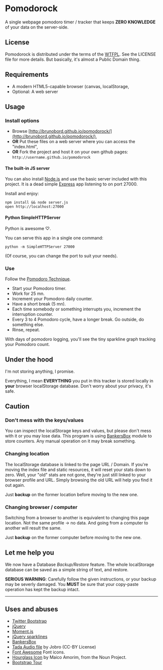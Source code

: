 # Pomodorock

A single webpage pomodoro timer / tracker that keeps **ZERO KNOWLEDGE** of your
data on the server-side.

## License

Pomodorock is distributed under the terms of the [WTFPL](http://www.wtfpl.net/).
See the LICENSE file for more details. But basically, it's almost a Public
Domain thing.

## Requirements

* A modern HTML5-capable browser (canvas, localStorage, <audio> API etc.)
* Optional: A web server

## Usage

### Install options

* Browse [http://brunobord.github.io/pomodorock/](http://brunobord.github.io/pomodorock/),
*  **OR** Put these files on a web server where you can access the "index.html",
*  **OR** Fork the project and host it on your own github pages: ``http://username.github.io/pomodorock``

#### The built-in JS server

You can also install [Node.js](http://nodejs.org) and use the basic server
included with this project. It is a dead simple [Express](http://expressjs.com)
app listening to on port 27000.

Install and enjoy:

    npm install && node server.js
    open http://localhost:27000

#### Python SimpleHTTPServer

Python is awesome ♡.

You can serve this app in a single one command:

    python -m SimpleHTTPServer 27000

(Of course, you can change the port to suit your needs).

### Use

Follow the [Pomodoro Technique](http://www.pomodorotechnique.com/).

* Start your Pomodoro timer.
* Work for 25 mn.
* Increment your Pomodoro daily counter.
* Have a short break (5 mn).
* Each time somebody or something interrupts you, increment the interruption counter.
* Every 3 to 4 Pomodoro cycle, have a longer break. Go outside, do something else.
* Rinse, repeat.

With days of pomodoro logging, you'll see the tiny sparkline graph tracking your
Pomodoro count.

## Under the hood

I'm not storing anything, I promise.

Everything, I mean **EVERYTHING** you put in this tracker is stored locally in
**your** browser localStorage database. Don't worry about your privacy, it's
safe.

## Caution

### Don't mess with the keys/values

You can inspect the localStorage keys and values, but please don't mess with
it or you may lose data. This program is using [BankersBox](https//github.com/twilio/BankersBox)
module to store counters. Any manual operation on it may break something.

### Changing location

The localStorage database is linked to the page URL / Domain. If you're moving
the index file and static resources, it will reset your stats down to zero.
Well, your "old" stats are not gone, they're just still linked to your browser
profile and URL. Simply browsing the old URL will help you find it out again.

Just **backup** on the former location before moving to the new one.

### Changing browser / computer

Switching from a browser to another is equivalent to changing this page
location. Not the same profile -> no data. And going from a computer to another
will result the same.

Just **backup** on the former computer before moving to the new one.


## Let me help you

We now have a Database *Backup/Restore* feature. The whole localStorage database
can be saved as a simple string of text, and restore.

**SERIOUS WARNING**: Carefully follow the given instructions, or your backup
may be severly damaged. You **MUST** be sure that your copy-paste operation has
kept the backup intact.

---

## Uses and abuses

* [Twitter Bootstrap](http://twitter.github.io/bootstrap/)
* [jQuery](http://jquery.com/)
* [Moment.js](http://momentjs.com/)
* [jQuery sparklines](http://omnipotent.net/jquery.sparkline/)
* [BankersBox](https//github.com/twilio/BankersBox)
* [Tada Audio file](http://www.freesound.org/people/jobro/sounds/60445/) by Jobro (CC-BY License)
* [Font Awesome](http://fortawesome.github.io/Font-Awesome/) Font icons.
* [Hourglass Icon](http://thenounproject.com/noun/hour-glass/?dwn=PD&dwn_icon=13030#icon-No13030) by Maico Amorim, from the Noun Project.
* [Bootstrap Tour](http://bootstraptour.com)
